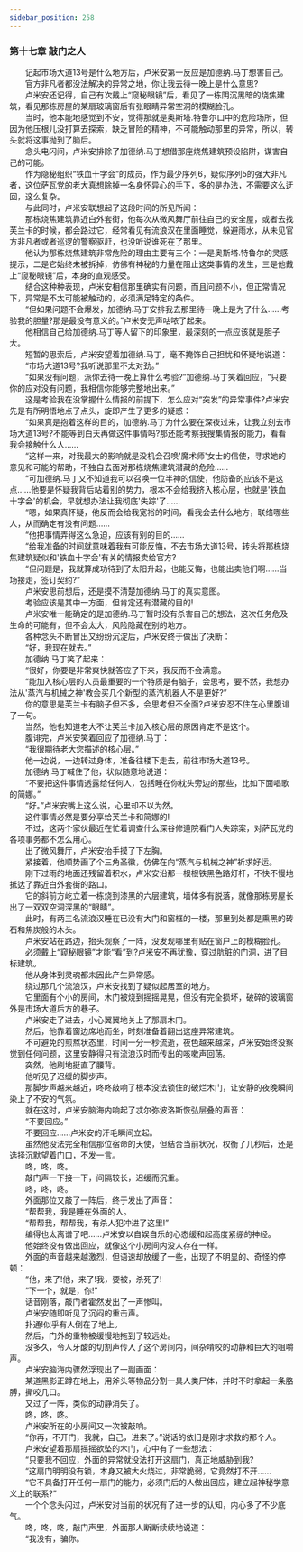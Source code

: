 ```yaml
---
sidebar_position: 258
---
```

### 第十七章 敲门之人  


　　记起市场大道13号是什么地方后，卢米安第一反应是加德纳.马丁想害自己。  
　　官方非凡者都没法解决的异常之地，你让我去待一晚上是什么意思?  
　　卢米安还记得，自己有次戴上“窥秘眼镜”后，看见了一栋阴沉黑暗的烧焦建筑，看见那栋房屋的某扇玻璃窗后有张眼睛异常空洞的模糊脸孔。  
　　当时，他本能地感觉到不安，觉得那就是奥斯塔.特鲁尔口中的危险场所，但因为他压根儿没打算去探索，缺乏冒险的精神，不可能触动那里的异常，所以，转头就将这事抛到了脑后。  
　　念头电闪间，卢米安排除了加德纳.马丁想借那座烧焦建筑预设陷阱，谋害自己的可能。  
　　作为隐秘组织“铁血十字会”的成员，作为最少序列6，疑似序列5的强大非凡者，这位萨瓦党的老大真想除掉一名身怀异心的手下，多的是办法，不需要这么迂回，这么复杂。  
　　与此同时，卢米安联想起了这段时间的所见所闻：  
　　那栋烧焦建筑靠近白外套街，他每次从微风舞厅前往自己的安全屋，或者去找芙兰卡的时候，都会路过它，经常看见有流浪汉在里面睡觉，躲避雨水，从未见官方非凡者或者巡逻的警察驱赶，也没听说谁死在了那里。  
　　他认为那栋烧焦建筑非常危险的理由主要有三个：一是奥斯塔.特鲁尔的灵感提示，二是它始终未被拆掉，仿佛有神秘的力量在阻止这类事情的发生，三是他戴上“窥秘眼镜”后，本身的直观感受。  
　　结合这种种表现，卢米安相信那里确实有问题，而且问题不小，但正常情况下，异常是不太可能被触动的，必须满足特定的条件。  
　　“但如果问题不会爆发，加德纳.马丁安排我去那里待一晚上是为了什么……考验我的胆量?那是最没有意义的。”卢米安无声咕哝了起来。  
　　他相信自己给加德纳.马丁等人留下的印象里，最深刻的一点应该就是胆子大。  
　　短暂的思索后，卢米安望着加德纳.马丁，毫不掩饰自己担忧和怀疑地说道：  
　　“市场大道13号?我听说那里不太对劲。”  
　　“如果没有问题，派你去待一晚上算什么考验?”加德纳.马丁笑着回应，“只要你的应对没有问题，我相信你能够完整地出来。”  
　　这是考验我在没掌握什么情报的前提下，怎么应对“突发”的异常事件?卢米安先是有所明悟地点了点头，旋即产生了更多的疑惑：  
　　“如果真是抱着这样的目的，加德纳.马丁为什么要在深夜过来，让我立刻去市场大道13号?不能等到白天再做这件事情吗?那还能考察我搜集情报的能力，看看我会接触什么人……  
　　“这样一来，对我最大的影响就是没机会召唤'魔术师'女士的信使，寻求她的意见和可能的帮助，不独自去面对那栋烧焦建筑潜藏的危险……  
　　“可加德纳.马丁又不知道我可以召唤一位半神的信使，他防备的应该不是这点……他要是怀疑我背后站着别的势力，根本不会给我挤入核心层，也就是'铁血十字会'的机会，早就想办法让我彻底'失踪'了……  
　　“嗯，如果真怀疑，他反而会给我宽裕的时间，看我会去什么地方，联络哪些人，从而确定有没有问题……  
　　“他把事情弄得这么急迫，应该有别的目的……  
　　“给我准备的时间就意味着我有可能反悔，不去市场大道13号，转头将那栋烧焦建筑疑似和'铁血十字会'有关的情报卖给官方?  
　　“但问题是，我就算成功待到了太阳升起，也能反悔，也能出卖他们啊……当场接走，签订契约?”  
　　卢米安思前想后，还是摸不清楚加德纳.马丁的真实意图。  
　　考验应该是其中一方面，但肯定还有潜藏的目的!  
　　卢米安唯一能确定的是加德纳.马丁暂时没有杀害自己的想法，这次任务危及生命的可能有，但不会太大，风险隐藏在别的地方。  
　　各种念头不断冒出又纷纷沉淀后，卢米安终于做出了决断：  
　　“好，我现在就去。”  
　　加德纳.马丁笑了起来：  
　　“很好，你要是非常爽快就答应了下来，我反而不会满意。  
　　“能加入核心层的人员最重要的一个特质是有脑子，会思考，要不然，我想办法从'蒸汽与机械之神'教会买几个新型的蒸汽机器人不是更好?”  
　　你的意思是芙兰卡有脑子但不多，会思考但不全面?卢米安忍不住在心里腹诽了一句。  
　　当然，他也知道老大不让芙兰卡加入核心层的原因肯定不是这个。  
　　腹诽完，卢米安笑着回应了加德纳.马丁：  
　　“我很期待老大您描述的核心层。”  
　　他一边说，一边转过身体，准备往楼下走去，前往市场大道13号。  
　　加德纳.马丁喊住了他，状似随意地说道：  
　　“不要把这件事情透露给任何人，包括睡在你枕头旁边的那些，比如下面唱歌的简娜。”  
　　“好。”卢米安嘴上这么说，心里却不以为然。  
　　这件事情必然是要分享给芙兰卡和简娜的!  
　　不过，这两个家伙最近在忙着调查什么深谷修道院看门人失踪案，对萨瓦党的各项事务都不怎么用心。  
　　出了微风舞厅，卢米安抬手摸了下左胸。  
　　紧接着，他顺势画了个三角圣徽，仿佛在向“蒸汽与机械之神”祈求好运。  
　　刚下过雨的地面还残留着积水，卢米安沿那一根根铁黑色路灯杆，不快不慢地抵达了靠近白外套街的路口。  
　　它的斜前方屹立着一栋烧到漆黑的六层建筑，墙体多有脱落，就像那栋房屋长出了一双双空洞深黑的“眼睛”。  
　　此时，有两三名流浪汉睡在已没有大门和窗框的一楼，那里到处都是熏黑的砖石和焦炭般的木头。  
　　卢米安站在路边，抬头观察了一阵，没发现哪里有贴在窗户上的模糊脸孔。  
　　必须戴上“窥秘眼镜”才能“看”到?卢米安不再犹豫，穿过肮脏的门洞，进了目标建筑。  
　　他从身体到灵魂都未因此产生异常感。  
　　绕过那几个流浪汉，卢米安找到了疑似起居室的地方。  
　　它里面有个小的房间，木门被烧到摇摇晃晃，但没有完全损坏，破碎的玻璃窗外是市场大道后方的巷子。  
　　卢米安走了进去，小心翼翼地关上了那扇木门。  
　　然后，他靠着窗边席地而坐，时刻准备着翻出这座异常建筑。  
　　不可避免的煎熬状态里，时间一分一秒流逝，夜色越来越深，卢米安始终没察觉到任何问题，这里安静得只有流浪汉时而传出的咳嗽声回荡。  
　　突然，他刷地挺直了腰背。  
　　他听见了迟缓的脚步声。  
　　那脚步声越来越近，咚咚敲响了根本没法锁住的破烂木门，让安静的夜晚瞬间染上了不安的气氛。  
　　就在这时，卢米安脑海内响起了忒尔弥波洛斯恢弘层叠的声音：  
　　“不要回应。”  
　　不要回应……卢米安的汗毛瞬间立起。  
　　虽然他没法完全相信那位宿命的天使，但结合当前状况，权衡了几秒后，还是选择沉默望着门口，不发一言。  
　　咚，咚，咚。  
　　敲门声一下接一下，间隔较长，迟缓而沉重。  
　　咚，咚，咚。  
　　外面那位又敲了一阵后，终于发出了声音：  
　　“帮帮我，我是睡在外面的人。  
　　“帮帮我，帮帮我，有杀人犯冲进了这里!”  
　　编得也太离谱了吧……卢米安以自娱自乐的心态缓和起高度紧绷的神经。  
　　他始终没有做出回应，就像这个小房间内没人存在一样。  
　　外面的声音越来越激烈，但语速却放缓了一些，出现了不明显的、奇怪的停顿：  
　　“他，来了!他，来了!我，要被，杀死了!  
　　“下一个，就是，你!”  
　　话音刚落，敲门者霍然发出了一声惨叫。  
　　卢米安随即听见了沉闷的重击声。  
　　扑通!似乎有人倒在了地上。  
　　然后，门外的重物被缓慢地拖到了较远处。  
　　没多久，令人牙酸的切割声传入了这个房间内，间杂啃咬的动静和巨大的咀嚼声。  
　　卢米安脑海内骤然浮现出了一副画面：  
　　某道黑影正蹲在地上，用斧头等物品分割一具人类尸体，并时不时拿起一条胳膊，撕咬几口。  
　　又过了一阵，类似的动静消失了。  
　　咚，咚，咚。  
　　卢米安所在的小房间又一次被敲响。  
　　“你再，不开门，我就，自己，进来了。”说话的依旧是刚才求救的那个人。  
　　卢米安望着那扇摇摇欲坠的木门，心中有了一些想法：  
　　“只要我不回应，外面的异常就没法打开这扇门，真正地威胁到我?  
　　“这扇门明明没有锁，本身又被大火烧过，非常脆弱，它竟然打不开……  
　　“它不具备打开任何一扇门的能力，必须门后的人做出回应，建立起神秘学意义上的联系?”  
　　一个个念头闪过，卢米安对当前的状况有了进一步的认知，内心多了不少底气。  
　　咚，咚，咚，敲门声里，外面那人断断续续地说道：  
　　“我没有，骗你。  
